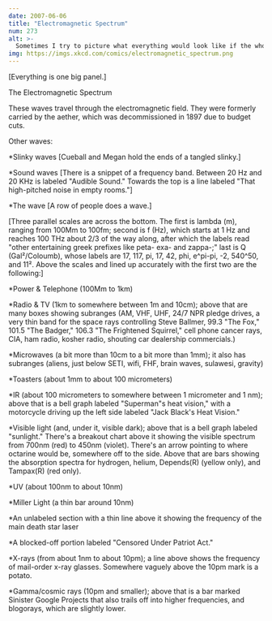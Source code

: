 ```yaml
---
date: 2007-06-06
title: "Electromagnetic Spectrum"
num: 273
alt: >-
  Sometimes I try to picture what everything would look like if the whole spectrum were compressed into the visible spectrum.  Also sometimes I try to picture your sister naked.
img: https://imgs.xkcd.com/comics/electromagnetic_spectrum.png
---
```

[Everything is one big panel.]

The Electromagnetic Spectrum

These waves travel through the electromagnetic field. They were formerly carried by the aether, which was decommissioned in 1897 due to budget cuts.

Other waves:

\*Slinky waves [Cueball and Megan hold the ends of a tangled slinky.]

\*Sound waves [There is a snippet of a frequency band. Between 20 Hz and 20 KHz is labeled "Audible Sound." Towards the top is a line labeled "That high-pitched noise in empty rooms."]

\*The wave [A row of people does a wave.]

[Three parallel scales are across the bottom. The first is lambda (m), ranging from 100Mm to 100fm; second is f (Hz), which starts at 1 Hz and reaches 100 THz about 2/3 of the way along, after which the labels read "other entertaining greek prefixes like peta- exa- and zappa-;" last is Q (Gal²/Coloumb), whose labels are 17, 117, pi, 17, 42, phi, e^pi-pi, -2, 540^50, and 11². Above the scales and lined up accurately with the first two are the following:]

\*Power & Telephone (100Mm to 1km)

\*Radio & TV (1km to somewhere between 1m and 10cm); above that are many boxes showing subranges (AM, VHF, UHF, 24/7 NPR pledge drives, a very thin band for the space rays controlling Steve Ballmer, 99.3 "The Fox," 101.5 "The Badger," 106.3 "The Frightened Squirrel," cell phone cancer rays, CIA, ham radio, kosher radio, shouting car dealership commercials.)

\*Microwaves (a bit more than 10cm to a bit more than 1mm); it also has subranges (aliens, just below SETI, wifi, FHF, brain waves, sulawesi, gravity)

\*Toasters (about 1mm to about 100 micrometers)

\*IR (about 100 micrometers to somewhere between 1 micrometer and 1 nm); above that is a bell graph labeled "Superman"s heat vision," with a motorcycle driving up the left side labeled "Jack Black's Heat Vision."

\*Visible light (and, under it, visible dark); above that is a bell graph labeled "sunlight." There's a breakout chart above it showing the visible spectrum from 700nm (red) to 450nm (violet). There's an arrow pointing to where octarine would be, somewhere off to the side. Above that are bars showing the absorption spectra for hydrogen, helium, Depends(R) (yellow only), and Tampax(R) (red only).

\*UV (about 100nm to about 10nm)

\*Miller Light (a thin bar around 10nm)

\*An unlabeled section with a thin line above it showing the frequency of the main death star laser

\*A blocked-off portion labeled "Censored Under Patriot Act."

\*X-rays (from about 1nm to about 10pm); a line above shows the frequency of mail-order x-ray glasses. Somewhere vaguely above the 10pm mark is a potato.

\*Gamma/cosmic rays (10pm and smaller); above that is a bar marked Sinister Google Projects that also trails off into higher frequencies, and blogorays, which are slightly lower.